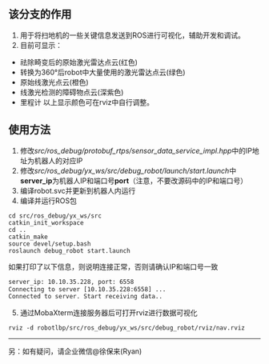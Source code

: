 ## 该分支的作用
1. 用于将扫地机的一些关键信息发送到ROS进行可视化，辅助开发和调试。
2. 目前可显示：
- 祛除畸变后的原始激光雷达点云(红色)
- 转换为360°后robot中大量使用的激光雷达点云(绿色)
- 原始线激光点云(橙色)
- 线激光检测的障碍物点云(深紫色)
- 里程计
以上显示颜色可在rviz中自行调整。

## 使用方法
1. 修改*src/ros_debug/protobuf_rtps/sensor_data_service_impl.hpp*中的IP地址为机器人的对应IP
2. 修改*src/ros_debug/yx_ws/src/debug_robot/launch/start.launch*中**server_ip**为机器人IP和端口号**port**（注意，不要改源码中的IP和端口号）
3. 编译robot.svc并更新到机器人内运行
4. 编译并运行ROS包
```shell
cd src/ros_debug/yx_ws/src
catkin_init_workspace
cd ..
catkin_make
source devel/setup.bash
roslaunch debug_robot start.launch
```
如果打印了以下信息，则说明连接正常，否则请确认IP和端口号一致
```txt
server_ip: 10.10.35.228, port: 6558
Connecting to server [10.10.35.228:6558] ...
Connected to server. Start receiving data..
```
5. 通过MobaXterm连接服务器后可打开rviz进行数据可视化
```shell
rviz -d robotlbp/src/ros_debug/yx_ws/src/debug_robot/rviz/nav.rviz
```


---
另：如有疑问，请企业微信@徐保来(Ryan)